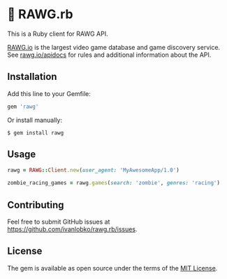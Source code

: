 # 💎 RAWG.rb

This is a Ruby client for RAWG API.

[RAWG.io](https://rawg.io) is the largest video game database and game discovery service. See [rawg.io/apidocs](https://rawg.io/apidocs) for rules and additional information about the API.


## Installation

Add this line to your Gemfile:

```ruby
gem 'rawg'
```    

Or install manually:

    $ gem install rawg


## Usage

```ruby
rawg = RAWG::Client.new(user_agent: 'MyAwesomeApp/1.0')

zombie_racing_games = rawg.games(search: 'zombie', genres: 'racing')
```


## Contributing

Feel free to submit GitHub issues at https://github.com/ivanlobko/rawg.rb/issues.


## License

The gem is available as open source under the terms of the [MIT License](https://opensource.org/licenses/MIT).
